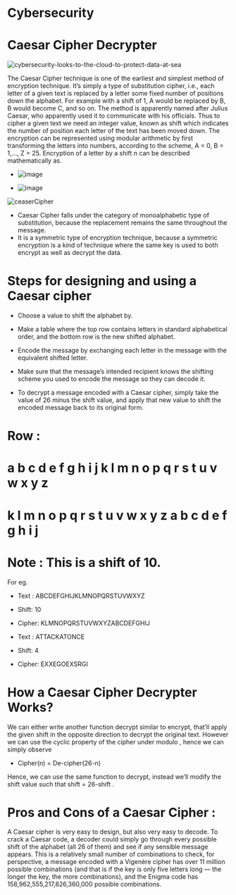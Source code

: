 # Cybersecurity

# Caesar Cipher Decrypter



![cybersecurity-looks-to-the-cloud-to-protect-data-at-sea](https://user-images.githubusercontent.com/75733364/108591332-42e84280-738e-11eb-9cd8-cbc3090f4394.jpg)



The Caesar Cipher technique is one of the earliest and simplest method of encryption technique. It’s simply a type of substitution cipher, i.e., each letter of a given text is replaced by a letter some fixed number of positions down the alphabet. For example with a shift of 1, A would be replaced by B, B would become C, and so on. The method is apparently named after Julius Caesar, who apparently used it to communicate with his officials.
Thus to cipher a given text we need an integer value, known as shift which indicates the number of position each letter of the text has been moved down.
The encryption can be represented using modular arithmetic by first transforming the letters into numbers, according to the scheme, A = 0, B = 1,…, Z = 25. Encryption of a letter by a shift n can be described mathematically as.

- ![image](https://user-images.githubusercontent.com/75733364/108591645-cd7d7180-738f-11eb-8e0b-31f04f6684e7.png)

- ![image](https://user-images.githubusercontent.com/75733364/108591658-da9a6080-738f-11eb-816b-4d1c3d442ab6.png)

![ceaserCipher](https://user-images.githubusercontent.com/75733364/108591674-e6862280-738f-11eb-801e-f7917d563982.png)

- Caesar Cipher falls under the category of monoalphabetic type of substitution, because the replacement remains the same throughout the message.
- It is a symmetric type of encryption technique, because a symmetric encryption is a kind of technique where the same key is used to both encrypt as well as decrypt the data. 

# Steps for designing and using a Caesar cipher

- Choose a value to shift the alphabet by.

- Make a table where the top row contains letters in standard alphabetical order, and the bottom row is the new shifted alphabet.

- Encode the message by exchanging each letter in the message with the equivalent shifted letter.

- Make sure that the message’s intended recipient knows the shifting scheme you used to encode the message so they can decode it.

- To decrypt a message encoded with a Caesar cipher, simply take the value of 26 minus the shift value, and apply that new value to shift the encoded message back to its original form.

# Row :

# a	b	c	d	e	f	g	h	i	j	k	l	m	n	o	p	q	r	s	t	u	v	w	x	y	z
# k	l	m	n	o	p	q	r	s	t	u	v	w	x	y	z	a	b	c	d	e	f	g	h	i	j

# Note : This is a shift of 10.

For eg.

- Text : ABCDEFGHIJKLMNOPQRSTUVWXYZ
- Shift: 10
- Cipher: KLMNOPQRSTUVWXYZABCDEFGHIJ

- Text : ATTACKATONCE
- Shift: 4
- Cipher: EXXEGOEXSRGI


# How a Caesar Cipher Decrypter Works?
We can either write another function decrypt similar to encrypt, that’ll apply the given shift in the opposite direction to decrypt the original text. However we can use the cyclic property of the cipher under modulo , hence we can simply observe

- Cipher(n) = De-cipher(26-n)

Hence, we can use the same function to decrypt, instead we’ll modify the shift value such that shift = 26-shift .

# Pros and Cons of a Caesar Cipher :

A Caesar cipher is very easy to design, but also very easy to decode. To crack a Caesar code, a decoder could simply go through every possible shift of the alphabet (all 26 of them) and see if any sensible message appears. This is a relatively small number of combinations to check, for perspective, a message encoded with a Vigenère cipher has over 11 million possible combinations (and that is if the key is only five letters long — the longer the key, the more combinations), and the Enigma code has 158,962,555,217,826,360,000  possible combinations.

